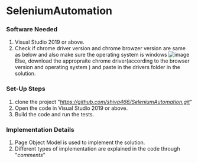 # SeleniumAutomation

### Software Needed
1. Visual Studio 2019 or above.
2. Check if chrome driver version and chrome browzer version are same as below and also make sure the operating system is windows
![image](https://github.com/shiva466/SeleniumAutomation/assets/37341802/64715a97-917f-41b0-add5-4f3baa0f7834)
Else, download the appropraite chrome driver(according to the browser version and operating system ) and paste in the drivers folder in the solution.


### Set-Up Steps
1. clone the project "*https://github.com/shiva466/SeleniumAutomation.git*"
2. Open the code in Visual Studio 2019 or above.
3. Build the code and run the tests.

### Implementation Details
1. Page Object Model is used to implement the solution.
2. Different types of implementation are explained in the code through "*comments*"

